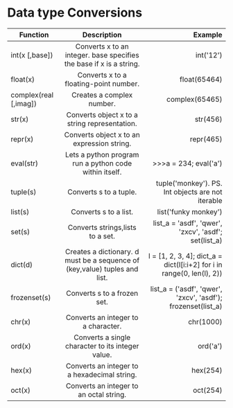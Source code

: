 # Data type Conversions

|**Function**|**Description**|**Example**|
|----|:----:|----:|
|int(x [,base])|Converts x to an integer. base specifies the base if x is a string.|int('12')|
|float(x)|Converts x to a floating-point number.|float(65464)|
|complex(real [,imag])|Creates a complex number.|complex(65465)|
|str(x)|Converts object x to a string representation.|str(456)|
|repr(x)|Converts object x to an expression string.|repr(465)|
|eval(str)|Lets a python program run a python code within itself.|>>>a = 234; eval('a')|
|tuple(s)|Converts s to a tuple.|tuple('monkey'). PS. Int objects are not iterable|
|list(s)|Converts s to a list.|list('funky monkey')|
|set(s)|Converts strings,lists to a set.|list_a = 'asdf', 'qwer', 'zxcv', 'asdf'; set(list_a)|
|dict(d)|Creates a dictionary. d must be a sequence of (key,value) tuples and list.|l = [1, 2, 3, 4]; dict_a = dict(l[i:i+2] for i in range(0, len(l), 2))|
|frozenset(s)|Converts s to a frozen set.|list_a = ('asdf', 'qwer', 'zxcv', 'asdf'); frozenset(list_a)|
|chr(x)|Converts an integer to a character.|chr(1000)|
|ord(x)|Converts a single character to its integer value.|ord('a')|
|hex(x)|Converts an integer to a hexadecimal string.|hex(254)|
|oct(x)|Converts an integer to an octal string.|oct(254)|
